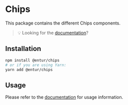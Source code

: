 # Chips

This package contains the different Chips components.

> 💡 Looking for the [documentation](https://entur-design-system.firebaseapp.com/komponenter/)?

## Installation

```sh
npm install @entur/chips
# or if you are using Yarn:
yarn add @entur/chips
```

## Usage

Please refer to the [documentation](https://entur-design-system.firebaseapp.com/komponenter/) for usage information.
